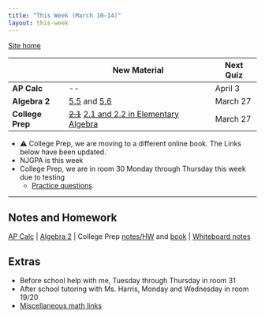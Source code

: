 ```yaml
---
title: "This Week (March 10–14)"
layout: this-week
---
```


[Site home](./)

|                  | New Material                                                                                                                  | Next Quiz |
| ---------------- | ----------------------------------------------------------------------------------------------------------------------------- | --------- |
| **AP Calc**      | --                                                                                                                            | April 3   |
| **Algebra 2**    | [5.5](./envision-algebra-2/5-5-function-operations.md) and [5.6](./envision-algebra-2/5-6-inverse-relations-and-functions.md) | March 27  |
| **College Prep** | ~~[2.1](./openstax-college-algebra-2e/2-1-the-rectangular-coordinate-systems-and-graphs.md)~~ [2.1 and 2.2 in Elementary Algebra](./openstax-elementary-algebra-2e/2-1-2-2-solving-equations-using-the-addition-and-multiplication.md)                                                                                                                           | March 27  |

- ⚠ College Prep, we are moving to a different online book. The Links below have been updated.
- NJGPA is this week
- College Prep, we are in room 30 Monday through Thursday this week due to testing
  - [Practice questions](https://nj.mypearsonsupport.com/practice-tests/)

---

## Notes and Homework

[AP Calc](./calc-for-ap-larson/) \| [Algebra 2](./envision-algebra-2/) \| College Prep [notes/HW](./openstax-elementary-algebra-2e/) and [book](https://openstax.org/books/elementary-algebra-2e/pages/2-introduction) \| [Whiteboard notes](https://1drv.ms/o/c/c4097c61e06a2b97/EpojsyS4IFdOp0qZoDZdHikBZAinLWQ3ncbWjBZVKo0vtQ?e=5egVmL)

## Extras

- Before school help with me, Tuesday through Thursday in room 31
- After school tutoring with Ms. Harris, Monday and Wednesday in room 19/20
- [Miscellaneous math links](./misc/math-links.md)
